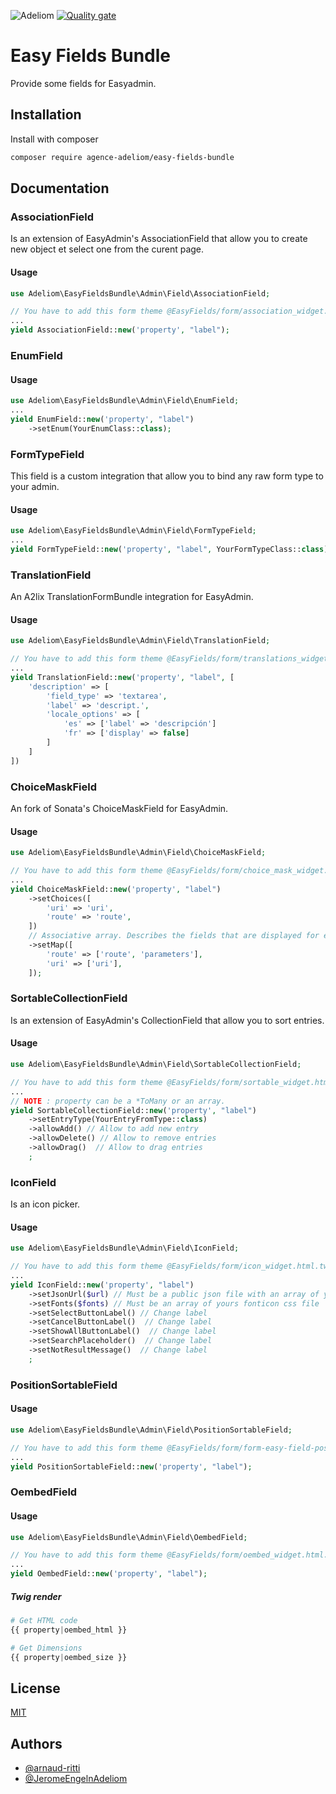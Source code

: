 
![Adeliom](https://adeliom.com/public/uploads/2017/09/Adeliom_logo.png)
[![Quality gate](https://sonarcloud.io/api/project_badges/quality_gate?project=agence-adeliom_easy-fields-bundle)](https://sonarcloud.io/dashboard?id=agence-adeliom_easy-fields-bundle)

# Easy Fields Bundle

Provide some fields for Easyadmin.

## Installation

Install with composer

```bash
composer require agence-adeliom/easy-fields-bundle
```

## Documentation

### AssociationField

Is an extension of EasyAdmin's AssociationField that allow you to create new object et select one from the curent page.

#### Usage

```php
use Adeliom\EasyFieldsBundle\Admin\Field\AssociationField;

// You have to add this form theme @EasyFields/form/association_widget.html.twig
...
yield AssociationField::new('property', "label");
```

### EnumField

#### Usage

```php
use Adeliom\EasyFieldsBundle\Admin\Field\EnumField;
...
yield EnumField::new('property', "label")
    ->setEnum(YourEnumClass::class);
```

### FormTypeField

This field is a custom integration that allow you to bind any raw form type to your admin.

#### Usage

```php
use Adeliom\EasyFieldsBundle\Admin\Field\FormTypeField;
...
yield FormTypeField::new('property', "label", YourFormTypeClass::class)
```

### TranslationField

An A2lix TranslationFormBundle integration for EasyAdmin.

#### Usage

```php
use Adeliom\EasyFieldsBundle\Admin\Field\TranslationField;

// You have to add this form theme @EasyFields/form/translations_widget.html.twig
...
yield TranslationField::new('property', "label", [
    'description' => [
        'field_type' => 'textarea',
        'label' => 'descript.',
        'locale_options' => [
            'es' => ['label' => 'descripción']
            'fr' => ['display' => false]
        ]
    ]
])
```

### ChoiceMaskField

An fork of Sonata's ChoiceMaskField for EasyAdmin.

#### Usage

```php
use Adeliom\EasyFieldsBundle\Admin\Field\ChoiceMaskField;

// You have to add this form theme @EasyFields/form/choice_mask_widget.html.twig
...
yield ChoiceMaskField::new('property', "label")
    ->setChoices([
        'uri' => 'uri',
        'route' => 'route',
    ])
    // Associative array. Describes the fields that are displayed for each choice.
    ->setMap([
        'route' => ['route', 'parameters'],
        'uri' => ['uri'],
    ]);
```

### SortableCollectionField

Is an extension of EasyAdmin's CollectionField that allow you to sort entries.

#### Usage

```php
use Adeliom\EasyFieldsBundle\Admin\Field\SortableCollectionField;

// You have to add this form theme @EasyFields/form/sortable_widget.html.twig
...
// NOTE : property can be a *ToMany or an array.
yield SortableCollectionField::new('property', "label")
    ->setEntryType(YourEntryFromType::class)
    ->allowAdd() // Allow to add new entry
    ->allowDelete() // Allow to remove entries
    ->allowDrag()  // Allow to drag entries
    ;
```

### IconField

Is an icon picker.

#### Usage

```php
use Adeliom\EasyFieldsBundle\Admin\Field\IconField;

// You have to add this form theme @EasyFields/form/icon_widget.html.twig
...
yield IconField::new('property', "label")
    ->setJsonUrl($url) // Must be a public json file with an array of your icon's classes
    ->setFonts($fonts) // Must be an array of yours fonticon css file
    ->setSelectButtonLabel() // Change label
    ->setCancelButtonLabel()  // Change label
    ->setShowAllButtonLabel()  // Change label
    ->setSearchPlaceholder()  // Change label
    ->setNotResultMessage()  // Change label
    ;
```

### PositionSortableField

#### Usage
```php
use Adeliom\EasyFieldsBundle\Admin\Field\PositionSortableField;

// You have to add this form theme @EasyFields/form/form-easy-field-position-sortable.html.twig
...
yield PositionSortableField::new('property', "label");
```

### OembedField

#### Usage
```php
use Adeliom\EasyFieldsBundle\Admin\Field\OembedField;

// You have to add this form theme @EasyFields/form/oembed_widget.html.twig
...
yield OembedField::new('property', "label");
```

##### Twig render

```php
# Get HTML code
{{ property|oembed_html }}

# Get Dimensions
{{ property|oembed_size }}
```

## License

[MIT](https://choosealicense.com/licenses/mit/)


## Authors

- [@arnaud-ritti](https://github.com/arnaud-ritti)
- [@JeromeEngelnAdeliom](https://github.com/JeromeEngelnAdeliom)

  
